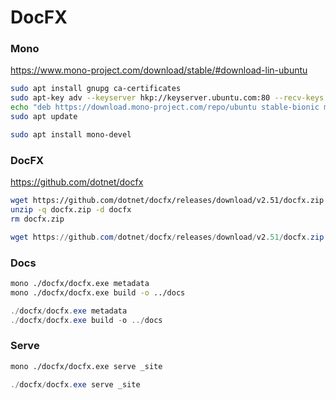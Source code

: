 # DocFX

### Mono

https://www.mono-project.com/download/stable/#download-lin-ubuntu

```bash
sudo apt install gnupg ca-certificates
sudo apt-key adv --keyserver hkp://keyserver.ubuntu.com:80 --recv-keys 3FA7E0328081BFF6A14DA29AA6A19B38D3D831EF
echo "deb https://download.mono-project.com/repo/ubuntu stable-bionic main" | sudo tee /etc/apt/sources.list.d/mono-official-stable.list
sudo apt update
```

```bash
sudo apt install mono-devel
```

### DocFX

https://github.com/dotnet/docfx

```bash
wget https://github.com/dotnet/docfx/releases/download/v2.51/docfx.zip
unzip -q docfx.zip -d docfx
rm docfx.zip
```

```PowerShell
wget https://github.com/dotnet/docfx/releases/download/v2.51/docfx.zip -OutFile docfx.zip
```

### Docs

```bash
mono ./docfx/docfx.exe metadata
mono ./docfx/docfx.exe build -o ../docs
```

```PowerShell
./docfx/docfx.exe metadata
./docfx/docfx.exe build -o ../docs
```

### Serve

```bash
mono ./docfx/docfx.exe serve _site
```

```PowerShell
./docfx/docfx.exe serve _site
```
